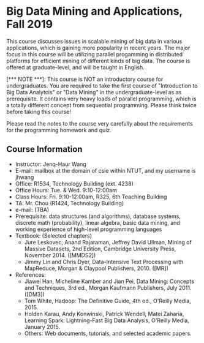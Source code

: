 # Big Data Mining and Applications, Fall 2019

This course discusses issues in scalable mining of big data in various applications, which is gaining more popularity in recent years.
The major focus in this course will be utilizing parallel progamming in distributed platforms for efficient mining of different kinds of big data.
The course is offered at graduate-level, and will be taught in English.


[*** NOTE ***]: This course is NOT an introductory course for undergraduates. You are required to take the first course of "Introduction to Big Data Analytcis" or "Data Mining" in the undergraduate-level as as prerequisite.
It contains very heavy loads of parallel programming, which is a totally different concept from sequential programming.
Please think twice before taking this course!


Please read the notes to the course very carefully about the requirements for the programming homework and quiz.


## Course Information

- Instructor: Jenq-Haur Wang
- E-mail: mailbox at the domain of csie within NTUT, and my username is jhwang
- Office: R1534, Technology Building (ext. 4238)
- Office Hours: Tue. & Wed. 9:10-12:00am
- Class Hours: Fri. 9:10-12:00am, R325, 6th Teaching Building
- TA: Mr. Chou (R1424, Technology Building)
- e-mail: (TBA)
- Prerequisite: data structures (and algorithms), database systems, discrete math (probability), linear algebra, basic data mining, and working experience of high-level programming languages
- Textbook: (Selected chapters)
  - Jure Leskovec, Anand Rajaraman, Jeffrey David Ullman, Mining of Massive Datasets, 2nd Edition, Cambridge University Press, November 2014. ([MMDS2])
  - Jimmy Lin and Chris Dyer, Data-Intensive Text Processing with MapReduce, Morgan & Claypool Publishers, 2010. ([MR])
- References:
  - Jiawei Han, Micheline Kamber and Jian Pei, Data Mining: Concepts and Techniques, 3rd ed., Morgan Kaufmann Publishers, July 2011. ([DM3])
  - Tom White, Hadoop: The Definitive Guide, 4th ed., O'Reilly Media, 2015.
  - Holden Karau, Andy Konwinski, Patrick Wendell, Matei Zaharia, Learning Spark: Lightning-Fast Big Data Analysis, O'Reilly Media, January 2015.
  - Others: Web documents, tutorials, and selected academic papers.
